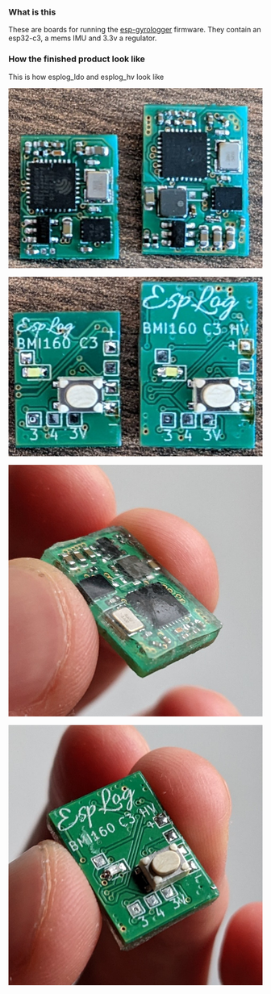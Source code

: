 
### What is this
These are boards for running the [esp-gyrologger](https://github.com/VladimirP1/esp-gyrologger) firmware. They contain an esp32-c3, a mems IMU and 3.3v a regulator.

### How the finished product look like
This is how esplog_ldo and esplog_hv look like

<img src="img/2022-08-19 15-35-07_1675676016.JPG" width="540"></img>

<img src="img/2022-08-19 15-34-30_1675676021.JPG" width="540"></img>

<img src="img/2022-11-04 15-14-29_1675672548.JPG" width="540"></img>

<img src="img/2022-11-04 15-14-22_1675672552.JPG" width="540"></img>




